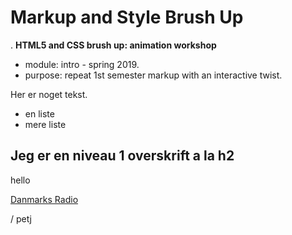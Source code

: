 Markup and Style Brush Up
=========================
.
**HTML5 and CSS brush up: animation workshop**

* module: intro - spring 2019.
* purpose: repeat 1st semester markup with an interactive twist.

Her er noget tekst.

* en liste
* mere liste

## Jeg er en niveau 1 overskrift a la h2
hello

[Danmarks Radio](https://www.dr.dk)


/ petj
